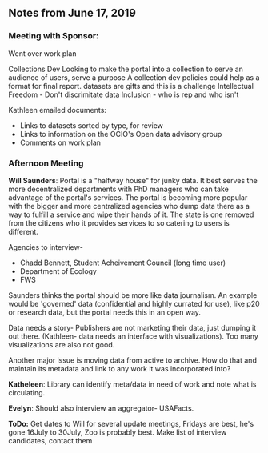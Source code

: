 ## Notes from June 17, 2019

### Meeting with Sponsor:

Went over work plan

Collections Dev
Looking to make the portal into a collection to serve an audience of users, serve a purpose
A collection dev policies could help as a format for final report.
datasets are gifts and this is a challenge
Intellectual Freedom - Don't discrimitate data
Inclusion - who is rep and who isn't

Kathleen emailed documents:
- Links to datasets sorted by type, for review
- Links to information on the OCIO's Open data advisory group
- Comments on work plan

### Afternoon Meeting

**Will Saunders**: Portal is a "halfway house" for junky data.  It best serves the more decentralized departments with PhD managers who can take advantage of the portal's services.  The portal is becoming more popular with the bigger and more centralized agencies who dump data there as a way to fulfill a service and wipe their hands of it.  The state is one removed from the citizens who it provides services to so catering to users is different.

Agencies to interview- 
- Chadd Bennett, Student Acheivement Council (long time user)
- Department of Ecology
- FWS

Saunders thinks the portal should be more like data journalism.  An example would be 'governed' data (confidential and highly currated for use), like p20 or research data, but the portal needs this in an open way.

Data needs a story- Publishers are not marketing their data, just dumping it out there.  (Kathleen- data needs an interface  with visualizations). Too many visualizations are also not good.

Another major issue is moving data from active to archive.  How do that and maintain its metadata and link to any work it was incorporated into?  


**Katheleen**: Library can identify meta/data in need of work and note what is circulating.


**Evelyn**: Should also interview an aggregator- USAFacts.


**ToDo:**
Get dates to Will for several update meetings, Fridays are best, he's gone 16July to 30July, Zoo is probably best.
Make list of interview candidates, contact them

